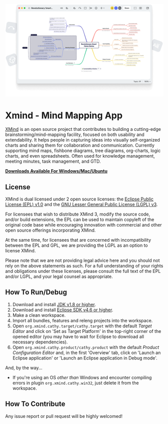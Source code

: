 

<p align="center">
  <a href="https://wasabiwallet.io">
    <img src="https://github.com/XmindApp/Xmind/blob/main/xmind.png">
  </a>
</p>

Xmind - Mind Mapping App
=====

[XMind](http://www.xmind.net) is an open source project that contributes to
building a cutting-edge brainstorming/mind-mapping facility, focused on both
usability and extendability. It helps people in capturing ideas into visually
self-organized charts and sharing them for collaboration and communication.
Currently supporting mind maps, fishbone diagrams, tree diagrams, org-charts,
logic charts, and even spreadsheets. Often used for knowledge management,
meeting minutes, task management, and GTD.

**[Downloads Available For Windows/Mac/Ubuntu](https://github.com/XmindApp/Xmind/releases/download/24.10.01101/Xmind-for-Windows-x64bit-24.10.01101.exe)**

License
-------

XMind is dual licensed under 2 open source licenses: the [Eclipse Public
License (EPL) v1.0](http://www.eclipse.org/legal/epl-v10.html) and the [GNU
Lesser General Public License (LGPL) v3](http://www.gnu.org/licenses/lgpl.html).

For licensees that wish to distribute XMind 3, modify the source code, and/or
build extensions, the EPL can be used to maintain copyleft of the original code
base while encouraging innovation with commercial and other open source
offerings incorporating XMind.

At the same time, for licensees that are concerned with incompatibility between
the EPL and GPL, we are providing the LGPL as an option to license XMind.

Please note that we are not providing legal advice here and you should not rely
on the above statements as such. For a full understanding of your rights and
obligations under these licenses, please consult the full text of the EPL
and/or LGPL, and your legal counsel as appropriate.

How To Run/Debug
----------------

1.  Download and install [JDK v1.8 or higher](http://www.oracle.com/technetwork/java/javase/downloads/index.html).
1.  Download and install [Eclipse SDK v4.6 or higher](http://download.eclipse.org/eclipse/downloads/).
1.  Make a clean workspace.
1.  Import all bundles, features and releng projects into the workspace.
1.  Open `org.xmind.cathy.target/cathy.target` with the default *Target Editor*
    and click on 'Set as Target Platform' in the top-right corner of the opened
    editor (you may have to wait for Eclipse to download all necessary
    dependencies).
1.  Open `org.xmind.cathy.product/cathy.product` with the default *Product
    Configuration Editor* and, in the first 'Overview' tab, click on 'Launch an
    Eclipse application' or 'Launch an Eclipse application in Debug mode'.

And, by the way...

-   If you're using an OS *other than* Windows and encounter compiling errors
    in plugin `org.xmind.cathy.win32`, just delete it from the workspace.

How To Contribute
-----------------

Any issue report or pull request will be highly welcomed!
